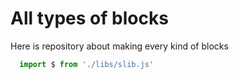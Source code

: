 # All types of blocks

Here is repository about making every kind of blocks


```javascript
  import $ from './libs/slib.js'
```
